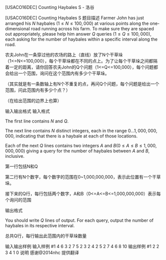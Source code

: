 



[USACO16DEC] Counting Haybales S - 洛谷














[USACO16DEC] Counting Haybales S
题目描述
Farmer John has just arranged his $N$ haybales ($1 \leq N \leq 100,000$) at various points along the one-dimensional road running across his farm.  To make sure they are spaced out appropriately, please help him answer $Q$ queries ($1 \leq Q \leq 100,000$), each asking for the number of haybales within a specific interval along the road.

农夫John在一条穿过他的农场的路上（直线）放了N个干草垛（1<=N<=100,000），每个干草垛都在不同的点上。为了让每个干草垛之间都隔着一定的距离，请你回答农夫John的Q个问题（1<=Q<=100,000），每个问题都会给出一个范围，询问在这个范围内有多少个干草垛。


（其实就是有一条数轴上有N个不重复的点，再问Q个问题，每个问题是给出一个范围，问此范围内有多少个点？）


（在给出范围的边界上也算）

输入输出格式
输入格式

The first line contains $N$ and $Q$.


The next line contains $N$ distinct integers, each in the range $0 \ldots 1,000,000,000$, indicating that there is a haybale at each of those locations.


Each of the next $Q$ lines contains two integers $A$ and $B$($0 \leq A \leq B \leq 1,000,000,000$) giving a query for the number of haybales between $A$ and $B$, inclusive.

第一行包括N和Q


第二行有N个数字，每个数字的范围在0~1,000,000,000，表示此位置有一个干草垛。


接下来的Q行，每行包括两个数字，A和B（0<=A<=B<=1,000,000,000）表示每个询问的范围

输出格式

You should write $Q$ lines of output.  For each query, output the number of haybales in its respective interval.

总共Q行，每行输出此范围内的干草垛数量

输入输出样例
输入样例 #1
4 6
3 2 7 5
2 3
2 4
2 5
2 7
4 6
8 10
输出样例 #1
2
2
3
4
1
0
说明
感谢@2014nhc 提供翻译








